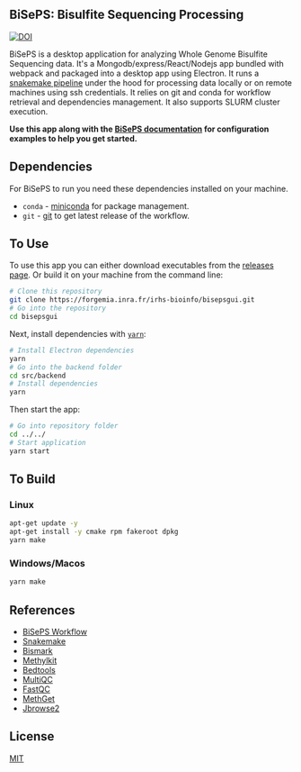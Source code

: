 ## **BiSePS: Bisulfite Sequencing Processing**

[![DOI](https://zenodo.org/badge/494412356.svg)](https://zenodo.org/badge/latestdoi/494412356)

BiSePS is a desktop application for analyzing Whole Genome Bisulfite Sequencing data. It's a Mongodb/express/React/Nodejs app bundled with webpack and packaged into a desktop app using Electron. It runs a [snakemake pipeline](https://forgemia.inra.fr/irhs-bioinfo/biseps.git) under the hood for processing data locally or on remote machines using ssh credentials.
It relies on git and conda for workflow retrieval and dependencies management. It also supports SLURM cluster execution.

**Use this app along with the [BiSePS documentation]() for configuration examples to help you get started.**

## Dependencies

For BiSePS to run you need these dependencies installed on your machine.

- `conda` - [miniconda](https://docs.conda.io/en/latest/miniconda.html) for package management.
- `git` - [git](https://git-scm.com/) to get latest release of the workflow.

## To Use

To use this app you can either download executables from the [releases page](https://github.com/SkanderHatira/biseps/releases/).
Or build it on your machine from the command line:

```bash
# Clone this repository
git clone https://forgemia.inra.fr/irhs-bioinfo/bisepsgui.git
# Go into the repository
cd bisepsgui
```

Next, install dependencies with [`yarn`](https://yarnpkg.comg):

```bash
# Install Electron dependencies
yarn
# Go into the backend folder
cd src/backend
# Install dependencies
yarn
```

Then start the app:

```bash
# Go into repository folder
cd ../../
# Start application
yarn start
```

## To Build

### Linux

```bash
apt-get update -y
apt-get install -y cmake rpm fakeroot dpkg
yarn make
```

### Windows/Macos

```bash
yarn make
```

## References

- [BiSePS Workflow](https://forgemia.inra.fr/irhs-bioinfo/biseps)
- [Snakemake](https://github.com/snakemake/snakemake)
- [Bismark](https://www.bioinformatics.babraham.ac.uk/projects/bismark/)
- [Methylkit](https://genomebiology.biomedcentral.com/articles/10.1186/gb-2012-13-10-r87)
- [Bedtools](https://academic.oup.com/bioinformatics/article/26/6/841/244688)
- [MultiQC](https://multiqc.info/)
- [FastQC](https://www.bioinformatics.babraham.ac.uk/projects/fastqc/)
- [MethGet](https://github.com/Jason-Teng/MethGET)
- [Jbrowse2](https://jbrowse.org/jb2/)

## License

[MIT](LICENSE.md)
